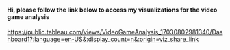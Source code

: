 #### Hi, please follow the link below to access my visualizations for the video game analysis

https://public.tableau.com/views/VideoGameAnalysis_17030802981340/Dashboard1?:language=en-US&:display_count=n&:origin=viz_share_link
